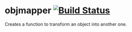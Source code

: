 # objmapper [![Build Status](https://travis-ci.org/dmarchena/objmapper.svg?branch=master)](https://travis-ci.org/dmarchena/objmapper)
Creates a function to transform an object into another one.
